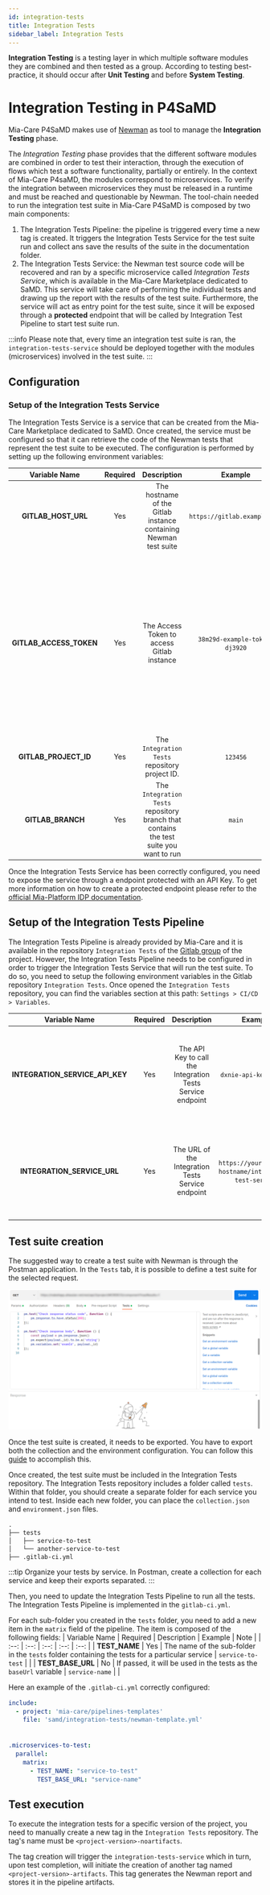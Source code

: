 ```yaml
---
id: integration-tests
title: Integration Tests
sidebar_label: Integration Tests
---
```


**Integration Testing** is a testing layer in which multiple software modules they are combined and then tested as a group. According to testing best-practice, it should occur after **Unit Testing** and before **System Testing**.

# Integration Testing in P4SaMD

Mia-Care P4SaMD makes use of [Newman](https://learning.postman.com/docs/collections/using-newman-cli/command-line-integration-with-newman/) as tool to manage the **Integration Testing** phase.

The *Integration Testing* phase provides that the different software modules are combined in order to test their interaction, through the execution of flows which test a software functionality, partially or entirely. In the context of Mia-Care P4saMD, the modules correspond to microservices. To verify the integration between microservices they must be released in a runtime and must be reached and questionable by Newman. The tool-chain needed to run the integration test suite in Mia-Care P4SaMD is composed by two main components:
1. The Integration Tests Pipeline: the pipeline is triggered every time a new tag is created. It triggers the Integration Tests Service for the test suite run and collect ans save the results of the suite in the documentation folder. 
2. The Integration Tests Service: the Newman test source code will be recovered and ran by a specific microservice called *Integration Tests Service*, which is available in the Mia-Care Marketplace dedicated to SaMD. This service will take care of performing the individual tests and drawing up the report with the results of the test suite. Furthermore, the service will act as entry point for the test suite, since it will be exposed through a **protected** endpoint that will be called by Integration Test Pipeline to start test suite run.

:::info
Please note that, every time an integration test suite is ran, the `integration-tests-service` should be deployed together with the modules (microservices) involved in the test suite. 
:::

## Configuration

### Setup of the Integration Tests Service

The Integration Tests Service is a service that can be created from the Mia-Care Marketplace dedicated to SaMD.
Once created, the service must be configured so that it can retrieve the code of the Newman tests that represent the test suite to be executed. The configuration is performed by setting up the following environment variables:

| Variable Name | Required | Description | Example | Note |
| :--: | :--: | :--: | :--: | :--: |
| **GITLAB_HOST_URL** | Yes | The hostname of the Gitlab instance containing Newman test suite | `https://gitlab.example.com` | |
| **GITLAB_ACCESS_TOKEN** | Yes | The Access Token to access Gitlab instance | `38m29d-example-token-dj3920` | Since this is an access token, it is strongly recommended to save the value within the secret section of Mia-Platform IDP and to refer to the value of the variable through the classic notation for interpolation. [More information here](https://docs.mia-platform.eu/docs/console/project-configuration/manage-environment-variables/). |
| **GITLAB_PROJECT_ID** | Yes | The `Integration Tests` repository project ID. | `123456` | |
| **GITLAB_BRANCH** | Yes | The `Integration Tests` repository branch that contains the test suite you want to run | `main` | |

Once the Integration Tests Service has been correctly configured, you need to expose the service through a endpoint protected with an API Key. To get more information on how to create a protected endpoint please refer to the [official Mia-Platform IDP documentation](https://docs.mia-platform.eu/docs/development_suite/api-console/api-design/endpoints#what-is-an-endpoint).

## Setup of the Integration Tests Pipeline
The Integration Tests Pipeline is already provided by Mia-Care and it is available in the repository `Integration Tests` of the [Gitlab group](../gitlab/repositories.md) of the project. However, the Integration Tests Pipeline needs to be configured in order to trigger the Integration Tests Service that will run the test suite. To do so, you need to setup the following environment variables in the Gitlab repository `Integration Tests`. Once opened the `Integration Tests` repository, you can find the variables section at this path: `Settings > CI/CD > Variables`.

| Variable Name | Required | Description | Example | Note |
| :--: | :--: | :--: | :--: | :--: |
| **INTEGRATION_SERVICE_API_KEY** | Yes | The API Key to call the Integration Tests Service endpoint | `dxnie-api-key-dh2809` | It is the API Key created to protect the Integration Tests Service endpoint [at this stage](#setup-of-the-integration-tests-service) |
| **INTEGRATION_SERVICE_URL** | Yes | The URL of the Integration Tests Service endpoint | `https://your-project-hostname/integration-test-service` | It is the URL created to expose the Integration Tests Service endpoint [at this stage](#setup-of-the-integration-tests-service) |

## Test suite creation 

The suggested way to create a test suite with Newman is through the Postman application. In the `Tests` tab, it is possible to define a test suite for the selected request.

![Postman](img/postman.png)

Once the test suite is created, it needs to be exported. You have to export both the collection and the environment configuration. You can follow this [guide](https://learning.postman.com/docs/getting-started/importing-and-exporting/exporting-data/) to accomplish this.

Once created, the test suite must be included in the Integration Tests repository. The Integration Tests repository includes a folder called `tests`. Within that folder, you should create a separate folder for each service you intend to test. Inside each new folder, you can place the `collection.json` and `environment.json` files.

```
.
├── tests
│   ├── service-to-test
│   └── another-service-to-test
├── .gitlab-ci.yml
```

:::tip
Organize your tests by service. In Postman, create a collection for each service and keep their exports separated.
:::

Then, you need to update the Integration Tests Pipeline to run all the tests. The Integration Tests Pipeline is implemented in the `gitlab-ci.yml`.

For each sub-folder you created in the `tests` folder, you need to add a new item in the `matrix` field of the pipeline. The item is composed of the following fields:
| Variable Name | Required | Description | Example | Note |
| :--: | :--: | :--: | :--: | :--: |
| **TEST_NAME** | Yes | The name of the sub-folder in the `tests` folder containing the tests for a particular service | `service-to-test` | |
| **TEST_BASE_URL** | No | If passed, it will be used in the tests as the `baseUrl` variable | `service-name` | |

Here an example of the `.gitlab-ci.yml` correctly configured:
```yml
include:
  - project: 'mia-care/pipelines-templates'
    file: 'samd/integration-tests/newman-template.yml'


.microservices-to-test:
  parallel:
    matrix:
      - TEST_NAME: "service-to-test"
        TEST_BASE_URL: "service-name"
```

## Test execution
To execute the integration tests for a specific version of the project, you need to manually create a new tag in the `Integration Tests` repository. The tag's name must be  `<project-version>-noartifacts`.

The tag creation will trigger the `integration-tests-service` which in turn, upon test completion, will initiate the creation of another tag named `<project-version>-artifacts`. This tag generates the Newman report and stores it in the pipeline artifacts.